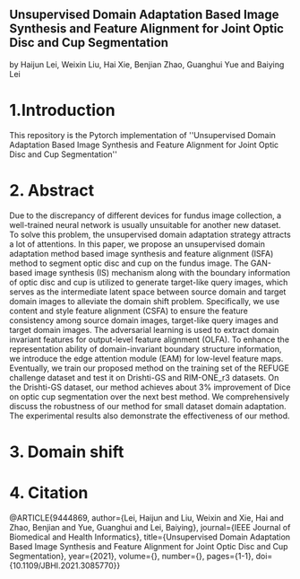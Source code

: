 ## Unsupervised Domain Adaptation Based Image Synthesis and Feature Alignment for Joint Optic Disc and Cup Segmentation
by Haijun Lei, Weixin Liu, Hai Xie, Benjian Zhao, Guanghui Yue and Baiying Lei

# 1.Introduction
This repository is the Pytorch implementation of ''Unsupervised Domain Adaptation Based Image Synthesis and Feature Alignment for Joint Optic Disc and Cup Segmentation''

# 2. Abstract
Due to the discrepancy of different devices for fundus image collection, a well-trained neural network is usually unsuitable for another new dataset. To solve this problem, the unsupervised domain adaptation strategy attracts a lot of attentions. In this paper, we propose an unsupervised domain adaptation method based image synthesis and feature alignment (ISFA) method to segment optic disc and cup on the fundus image. The GAN-based image synthesis (IS) mechanism along with the boundary information of optic disc and cup is utilized to generate target-like query images, which serves as the intermediate latent space between source domain and target domain images to alleviate the domain shift problem. Specifically, we use content and style feature alignment (CSFA) to ensure the feature consistency among source domain images, target-like query images and target domain images. The adversarial learning is used to extract domain invariant features for output-level feature alignment (OLFA). To enhance the representation ability of domain-invariant boundary structure information, we introduce the edge attention module (EAM) for low-level feature maps. Eventually, we train our proposed method on the training set of the REFUGE challenge dataset and test it on Drishti-GS and RIM-ONE_r3 datasets. On the Drishti-GS dataset, our method achieves about 3% improvement of Dice on optic cup segmentation over the next best method. We comprehensively discuss the robustness of our method for small dataset domain adaptation. The experimental results also demonstrate the effectiveness of our method. 

# 3. Domain shift


# 4. Citation
@ARTICLE{9444869,  author={Lei, Haijun and Liu, Weixin and Xie, Hai and Zhao, Benjian and Yue, Guanghui and Lei, Baiying},  journal={IEEE Journal of Biomedical and Health Informatics},   title={Unsupervised Domain Adaptation Based Image Synthesis and Feature Alignment for Joint Optic Disc and Cup Segmentation},   year={2021},  volume={},  number={},  pages={1-1},  doi={10.1109/JBHI.2021.3085770}}
